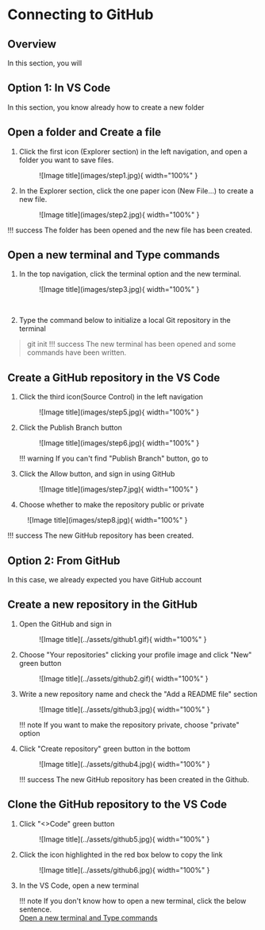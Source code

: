 # Connecting to GitHub

## Overview
In this section, you will 


## Option 1: In VS Code
In this section, you know already how to create a new folder
<br>

## Open a folder and Create a file
1. Click the first icon (Explorer section) in the left navigation, and open a folder you want to save files.

    <figure markdown="span">
      ![Image title](images/step1.jpg){ width="100%" }
    </figure>

2. In the Explorer section, click the one paper icon (New File...) to create a new file.

    <figure markdown="span">
      ![Image title](images/step2.jpg){ width="100%" }
    </figure>
!!! success
    The folder has been opened and the new file has been created.

## Open a new terminal and Type commands
1. In the top navigation, click the terminal option and the new terminal.

    <figure markdown="span">
      ![Image title](images/step3.jpg){ width="100%" }
    </figure><br>

2. Type the command below to initialize a local Git repository in the terminal
> git init
!!! success
    The new terminal has been opened and some commands have been written.

## Create a GitHub repository in the VS Code
1. Click the third icon(Source Control) in the left navigation

    <figure markdown="span">
      ![Image title](images/step5.jpg){ width="100%" }
    </figure>
  
2. Click the Publish Branch button

    <figure markdown="span">
      ![Image title](images/step6.jpg){ width="100%" }
    </figure>
    !!! warning
        If you can't find "Publish Branch" button, go to 

3. Click the Allow button, and sign in using GitHub

    <figure markdown="span">
      ![Image title](images/step7.jpg){ width="100%" }
    </figure>

4. Choose whether to make the repository public or private

<figure markdown="span">
  ![Image title](images/step8.jpg){ width="100%" }
</figure>
!!! success
    The new GitHub repository has been created.

<br>

## Option 2: From GitHub
In this case, we already expected you have GitHub account
<br>

## Create a new repository in the GitHub
1. Open the GitHub and sign in

    <figure markdown="span">
      ![Image title](../assets/github1.gif){ width="100%" }
    </figure>

2. Choose "Your repositories" clicking your profile image and click "New" green button

    <figure markdown="span">
      ![Image title](../assets/github2.gif){ width="100%" }
    </figure>

3. Write a new repository name and check the "Add a README file" section

    <figure markdown="span">
      ![Image title](../assets/github3.jpg){ width="100%" }
    </figure>
    !!! note
        If you want to make the repository private, choose "private" option

4. Click "Create repository" green button in the bottom

    <figure markdown="span">
      ![Image title](../assets/github4.jpg){ width="100%" }
    </figure>
    !!! success
        The new GitHub repository has been created in the Github.

## Clone the GitHub repository to the VS Code
1. Click "<>Code" green button

    <figure markdown="span">
      ![Image title](../assets/github5.jpg){ width="100%" }
    </figure>

2. Click the icon highlighted in the red box below to copy the link

    <figure markdown="span">
      ![Image title](../assets/github6.jpg){ width="100%" }
    </figure>

3. In the VS Code, open a new terminal

    !!! note
        If you don't know how to open a new terminal, click the below sentence.
        <br>
        [Open a new terminal and Type commands](#Open-a-new-terminal-and-Type-commands)
